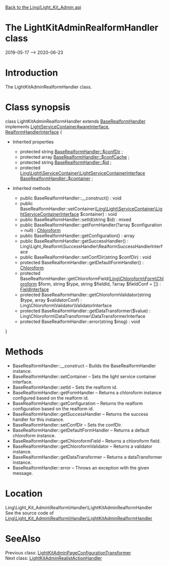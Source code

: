 [Back to the Ling/Light_Kit_Admin api](https://github.com/lingtalfi/Light_Kit_Admin/blob/master/doc/api/Ling/Light_Kit_Admin.md)



The LightKitAdminRealformHandler class
================
2019-05-17 --> 2020-06-23






Introduction
============

The LightKitAdminRealformHandler class.



Class synopsis
==============


class <span class="pl-k">LightKitAdminRealformHandler</span> extends [BaseRealformHandler](https://github.com/lingtalfi/Light_Realform/blob/master/doc/api/Ling/Light_Realform/Handler/BaseRealformHandler.md) implements [LightServiceContainerAwareInterface](https://github.com/lingtalfi/Light/blob/master/doc/api/Ling/Light/ServiceContainer/LightServiceContainerAwareInterface.md), [RealformHandlerInterface](https://github.com/lingtalfi/Light_Realform/blob/master/doc/api/Ling/Light_Realform/Handler/RealformHandlerInterface.md) {

- Inherited properties
    - protected string [BaseRealformHandler::$confDir](#property-confDir) ;
    - protected array [BaseRealformHandler::$confCache](#property-confCache) ;
    - protected string [BaseRealformHandler::$id](#property-id) ;
    - protected [Ling\Light\ServiceContainer\LightServiceContainerInterface](https://github.com/lingtalfi/Light/blob/master/doc/api/Ling/Light/ServiceContainer/LightServiceContainerInterface.md) [BaseRealformHandler::$container](#property-container) ;

- Inherited methods
    - public BaseRealformHandler::__construct() : void
    - public BaseRealformHandler::setContainer([Ling\Light\ServiceContainer\LightServiceContainerInterface](https://github.com/lingtalfi/Light/blob/master/doc/api/Ling/Light/ServiceContainer/LightServiceContainerInterface.md) $container) : void
    - public BaseRealformHandler::setId(string $id) : mixed
    - public BaseRealformHandler::getFormHandler(?array $configuration = null) : [Chloroform](https://github.com/lingtalfi/Chloroform/blob/master/doc/api/Ling/Chloroform/Form/Chloroform.md)
    - public BaseRealformHandler::getConfiguration() : array
    - public BaseRealformHandler::getSuccessHandler() : Ling\Light_Realform\SuccessHandler\RealformSuccessHandlerInterface
    - public BaseRealformHandler::setConfDir(string $confDir) : void
    - protected BaseRealformHandler::getDefaultFormHandler() : [Chloroform](https://github.com/lingtalfi/Chloroform/blob/master/doc/api/Ling/Chloroform/Form/Chloroform.md)
    - protected BaseRealformHandler::getChloroformField([Ling\Chloroform\Form\Chloroform](https://github.com/lingtalfi/Chloroform/blob/master/doc/api/Ling/Chloroform/Form/Chloroform.md) $form, string $type, string $fieldId, ?array $fieldConf = []) : [FieldInterface](https://github.com/lingtalfi/Chloroform/blob/master/doc/api/Ling/Chloroform/Field/FieldInterface.md)
    - protected BaseRealformHandler::getChloroformValidator(string $type, array $validatorConf) : Ling\Chloroform\Validator\ValidatorInterface
    - protected BaseRealformHandler::getDataTransformer($value) : Ling\Chloroform\DataTransformer\DataTransformerInterface
    - protected BaseRealformHandler::error(string $msg) : void

}






Methods
==============

- BaseRealformHandler::__construct &ndash; Builds the BaseRealformHandler instance.
- BaseRealformHandler::setContainer &ndash; Sets the light service container interface.
- BaseRealformHandler::setId &ndash; Sets the realform id.
- BaseRealformHandler::getFormHandler &ndash; Returns a chloroform instance configured based on the realform id.
- BaseRealformHandler::getConfiguration &ndash; Returns the realform configuration based on the realform id.
- BaseRealformHandler::getSuccessHandler &ndash; Returns the success handler for this instance.
- BaseRealformHandler::setConfDir &ndash; Sets the confDir.
- BaseRealformHandler::getDefaultFormHandler &ndash; Returns a default chloroform instance.
- BaseRealformHandler::getChloroformField &ndash; Returns a chloroform field.
- BaseRealformHandler::getChloroformValidator &ndash; Returns a validator instance.
- BaseRealformHandler::getDataTransformer &ndash; Returns a dataTransformer instance.
- BaseRealformHandler::error &ndash; Throws an exception with the given message.





Location
=============
Ling\Light_Kit_Admin\Realform\Handler\LightKitAdminRealformHandler<br>
See the source code of [Ling\Light_Kit_Admin\Realform\Handler\LightKitAdminRealformHandler](https://github.com/lingtalfi/Light_Kit_Admin/blob/master/Realform/Handler/LightKitAdminRealformHandler.php)



SeeAlso
==============
Previous class: [LightKitAdminPageConfigurationTransformer](https://github.com/lingtalfi/Light_Kit_Admin/blob/master/doc/api/Ling/Light_Kit_Admin/PageConfigurationTransformer/LightKitAdminPageConfigurationTransformer.md)<br>Next class: [LightKitAdminRealistActionHandler](https://github.com/lingtalfi/Light_Kit_Admin/blob/master/doc/api/Ling/Light_Kit_Admin/Realist/ActionHandler/LightKitAdminRealistActionHandler.md)<br>
